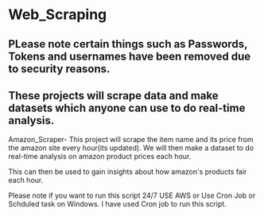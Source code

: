 # Web_Scraping
PLease note certain things such as Passwords, Tokens and usernames have been removed due to security reasons.
------------------------------------------------

These projects will scrape data and make datasets which anyone can use to do real-time analysis.
--------------------------------------------------


Amazon_Scraper- This project will scrape the item name and its price from the amazon site every hour(its updated). We will then make a dataset to do real-time analysis on amazon product prices each hour.

This can then be used to gain insights about how amazon's products fair each hour.

Please note if you want to run this script 24/7 USE AWS or Use Cron Job or Schduled task on Windows. I have used Cron job to run this script.
